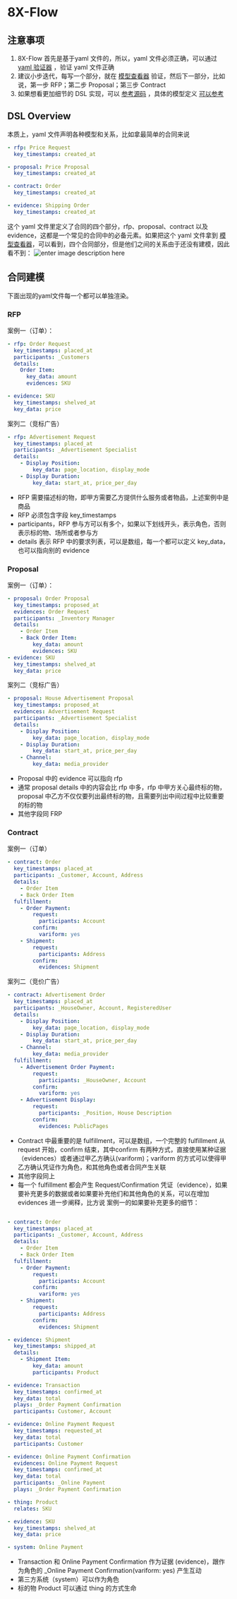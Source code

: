 # 8X-Flow


## 注意事项
1. 8X-Flow 首先是基于yaml 文件的，所以，yaml 文件必须正确，可以通过 [yaml 验证器](https://codebeautify.org/yaml-validator) ，验证 yaml 文件正确
2. 建议小步迭代，每写一个部分，就在 [模型查看器](https://vincentx.github.io/8x-flow/#) 验证，然后下一部分，比如说，第一步 RFP；第二步 Proposal；第三步 Contract
3. 如果想看更加细节的 DSL 实现，可以 [参考源码](https://github.com/vincentx/8x-flow/tree/master/packages/yaml-script/src) ，具体的模型定义 [可以参考](https://github.com/vincentx/8x-flow/blob/master/packages/yaml-script/src/json.js)

## DSL Overview
本质上，yaml 文件声明各种模型和关系，比如拿最简单的合同来说
```yaml
- rfp: Price Request
  key_timestamps: created_at

- proposal: Price Proposal
  key_timestamps: created_at

- contract: Order
  key_timestamps: created_at

- evidence: Shipping Order
  key_timestamps: created_at
```

这个 yaml 文件里定义了合同的四个部分，rfp、proposal、contract 以及 evidence，这都是一个常见的合同中的必备元素。如果把这个 yaml 文件拿到 [模型查看器](https://vincentx.github.io/8x-flow/#)，可以看到，四个合同部分，但是他们之间的关系由于还没有建模，因此看不到：
![enter image description here](https://blog-image-1258275666.cos.ap-chengdu.myqcloud.com/Graph-No-Relations.png)

## 合同建模

下面出现的yaml文件每一个都可以单独渲染。

### RFP
案例一（订单）：
```yaml
- rfp: Order Request
  key_timestamps: placed_at
  participants: _Customers
  details:
    Order Item:
      key_data: amount
      evidences: SKU

- evidence: SKU
  key_timestamps: shelved_at
  key_data: price
```
案列二（竞标广告）
```yaml
- rfp: Advertisement Request
  key_timestamps: placed_at
  participants: _Advertisement Specialist
  details:
    - Display Position:
        key_data: page_location, display_mode
    - Display Duration:
        key_data: start_at, price_per_day
```
- RFP 需要描述标的物，即甲方需要乙方提供什么服务或者物品，上述案例中是商品
- RFP 必须包含字段 key_timestamps
- participants，RFP 参与方可以有多个，如果以下划线开头，表示角色，否则表示标的物、场所或者参与方
- details 表示 RFP 中的要求列表，可以是数组，每一个都可以定义 key_data，也可以指向别的 evidence

### Proposal
案例一（订单）：
```yaml
- proposal: Order Proposal
  key_timestamps: proposed_at
  evidences: Order Request
  participants: _Inventory Manager
  details:
    - Order Item
    - Back Order Item:
        key_data: amount
        evidences: SKU
- evidence: SKU
  key_timestamps: shelved_at
  key_data: price
```
案列二（竞标广告）
```yaml
- proposal: House Advertisement Proposal
  key_timestamps: proposed_at
  evidences: Advertisement Request
  participants: _Advertisement Specialist
  details:
    - Display Position:
        key_data: page_location, display_mode
    - Display Duration:
        key_data: start_at, price_per_day
    - Channel:
        key_data: media_provider
```

- Proposal 中的 evidence 可以指向 rfp
- 通常 proposal details 中的内容会比 rfp 中多，rfp 中甲方关心最终标的物，proposal 中乙方不仅仅要列出最终标的物，且需要列出中间过程中比较重要的标的物
- 其他字段同 FRP

### Contract
案例一（订单）
```yaml
- contract: Order
  key_timestamps: placed_at
  participants: _Customer, Account, Address
  details:
    - Order Item
    - Back Order Item
  fulfillment:
    - Order Payment:
        request:
          participants: Account
        confirm:
          variform: yes
    - Shipment:
        request:
          participants: Address
        confirm:
          evidences: Shipment
```
案列二（竞价广告）
```yaml
- contract: Advertisement Order
  key_timestamps: placed_at
  participants: _HouseOwner, Account, RegisteredUser
  details:
    - Display Position:
        key_data: page_location, display_mode
    - Display Duration:
        key_data: start_at, price_per_day
    - Channel:
        key_data: media_provider
  fulfillment:
    - Advertisement Order Payment:
        request:
          participants: _HouseOwner, Account
        confirm:
          variform: yes
    - Advertisement Display:
        request:
          participants: _Position, House Description
        confirm:
          evidences: PublicPages
```
- Contract 中最重要的是 fulfillment，可以是数组，一个完整的 fulfillment 从 request 开始，confirm 结束，其中confirm 有两种方式，直接使用某种证据（evidences）或者通过甲乙方确认(variform)；variform 的方式可以使得甲乙方确认凭证作为角色，和其他角色或者合同产生关联
- 其他字段同上
- 每一个 fulfillment 都会产生 Request/Confirmation 凭证（evidence），如果要补充更多的数据或者如果要补充他们和其他角色的关系，可以在增加 evidences 进一步阐释，比方说 案例一的如果要补充更多的细节：
```yaml

- contract: Order
  key_timestamps: placed_at
  participants: _Customer, Account, Address
  details:
    - Order Item
    - Back Order Item
  fulfillment:
    - Order Payment:
        request:
          participants: Account
        confirm:
          variform: yes
    - Shipment:
        request:
          participants: Address
        confirm:
          evidences: Shipment

- evidence: Shipment
  key_timestamps: shipped_at
  details:
    - Shipment Item:
        key_data: amount
        participants: Product

- evidence: Transaction
  key_timestamps: confirmed_at
  key_data: total
  plays: _Order Payment Confirmation
  participants: Customer, Account

- evidence: Online Payment Request
  key_timestamps: requested_at
  key_data: total
  participants: Customer

- evidence: Online Payment Confirmation
  evidences: Online Payment Request
  key_timestamps: confirmed_at
  key_data: total
  participants: _Online Payment
  plays: _Order Payment Confirmation

- thing: Product
  relates: SKU

- evidence: SKU
  key_timestamps: shelved_at
  key_data: price

- system: Online Payment
```
- Transaction 和 Online Payment Confirmation 作为证据 (evidence)，跟作为角色的 _Online Payment Confirmation(variform: yes) 产生互动
- 第三方系统（system）可以作为角色
- 标的物 Product 可以通过 thing 的方式生命
